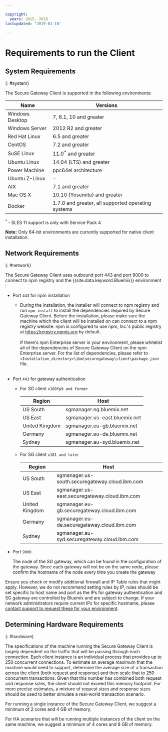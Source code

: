 ```yaml
---

copyright:
  years: 2015, 2019
lastupdated: "2019-01-16"

---
```


# Requirements to run the Client

## System Requirements
{: #system}

The Secure Gateway Client is supported in the following environments:

| Name | Versions          |
| ------------- | ----------- |
| Windows Desktop | 7, 8.1, 10 and greater |
| Windows Server | 2012 R2 and greater |
| Red Hat Linux | 6.5 and greater |
| CentOS | 7.2 and greater |
| SuSE Linux | 11.0<sup>*</sup> and greater |
| Ubuntu Linux | 14.04 (LTS) and greater |
| Power Machine | ppc64el architecture |
| Ubuntu Z-Linux | - |
| AIX | 7.1 and greater |
| Mac OS X | 10.10 (Yosemite) and greater |
| Docker | 1.7.0 and greater, all supported operating systems |

<sup> * </sup>- SLES 11 support is only with Service Pack 4

<b>Note:</b> Only 64-bit environments are currently supported for native client installation.

## Network Requirements
{: #network}

The Secure Gateway Client uses outbound port 443 and port 9000 to connect to npm registry and the {{site.data.keyword.Bluemix}} environment :
- Port `443` for npm installation
  - During the installation, the installer will connect to npm registry and run `npm install` to install the dependencies required by Secure Gateway Client. Before the installation, please make sure the machine which the client will be installed on can connect to a npm registry website. npm is configured to use npm, Inc.'s public registry at https://registry.npmjs.org by default. <br><br>
If there's npm Enterprise server in your environment, please whitelist all of the dependencies of Secure Gateway Client on the npm Enterprise server. For the list of dependencies, please refer to `<Installation_directory>\ibm\securegateway\client\package.json` file.<br><br>

- Port `443` for gateway authentication
  - For SG client `v180fp9 and former`


    | Region  | Host  |
    | --  | --  |
    | US South  | sgmanager.ng.bluemix.net  |
    | US East  | sgmanager.us-east.bluemix.net  |
    | United Kingdom  | sgmanager.eu-gb.bluemix.net  |
    | Germany  | sgmanager.eu-de.bluemix.net  |
    | Sydney  | sgmanager.au-syd.bluemix.net  |

  - For SG client `v181 and later`
  
  
    | Region  | Host  |
    | --  | --  |
    | US South  | sgmanager.us-south.securegateway.cloud.ibm.com  |
    | US East  | sgmanager.us-east.securegateway.cloud.ibm.com  |
    | United Kingdom  | sgmanager.eu-gb.securegateway.cloud.ibm.com  |
    | Germany  | sgmanager.eu-de.securegateway.cloud.ibm.com  |
    | Sydney  | sgmanager.au-syd.securegateway.cloud.ibm.com  |

- Port `9000`

  The node of the SG gateway, which can be found in the configuration of the gateway. Since each gateway will not be on the same node, please confirm the hostname of the node every time you create the gateway


Ensure you check or modify additional firewall and IP Table rules that might apply. However, we do not recommend setting rules by IP, rules should be set specific to host name and port as the IPs for gateway authentication and SG gateway are controlled by Bluemix and are subject to change. If your network administrators require current IPs for specific hostname, please [contact support to request these for your environment](./securegateway_troubleshooting.html#support).


## Determining Hardware Requirements
{: #hardware}

The specifications of the machine running the Secure Gateway Client is largely dependent on the traffic that will be passing through each connection.  Each client instance is an individual process that provides up to 250 concurrent connections.  To estimate an average maximum that the machine would need to support, determine the average size of a transaction across the client (both request and response) and then scale that to 250 concurrent transactions.  Given that this number has combined both request and response sizes, the client should not exceed this memory footprint.  For more precise estimates, a mixture of request sizes and response sizes should be used to better simulate a real-world transaction scenario.

For running a single instance of the Secure Gateway Client, we suggest a minimum of 2 cores and 4 GB of memory.

For HA scenarios that will be running multiple instances of the client on the same machine, we suggest a minimum of 4 cores and 8 GB of memory.
